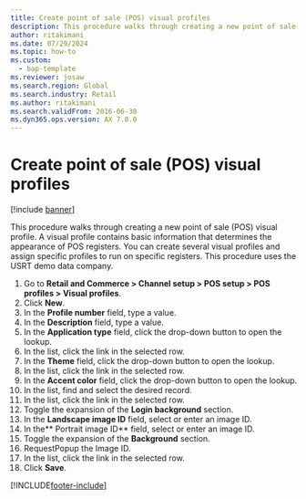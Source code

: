 ```yaml
--- 
title: Create point of sale (POS) visual profiles
description: This procedure walks through creating a new point of sale (POS) visual profile. 
author: ritakimani
ms.date: 07/29/2024
ms.topic: how-to 
ms.custom: 
  - bap-template
ms.reviewer: josaw
ms.search.region: Global
ms.search.industry: Retail
ms.author: ritakimani
ms.search.validFrom: 2016-06-30 
ms.dyn365.ops.version: AX 7.0.0 
---
```

# Create point of sale (POS) visual profiles

[!include [banner](../includes/banner.md)]

This procedure walks through creating a new point of sale (POS) visual profile. A visual profile contains basic information that determines the appearance of POS registers. You can create several visual profiles and assign specific profiles to run on specific registers. This procedure uses the USRT demo data company.

1. Go to **Retail and Commerce > Channel setup > POS setup > POS profiles > Visual profiles**.
2. Click **New**.
3. In the **Profile number** field, type a value.
4. In the **Description** field, type a value.
5. In the **Application type** field, click the drop-down button to open the lookup.
6. In the list, click the link in the selected row.
7. In the **Theme** field, click the drop-down button to open the lookup.
8. In the list, click the link in the selected row.
9. In the **Accent color** field, click the drop-down button to open the lookup.
10. In the list, find and select the desired record.
11. In the list, click the link in the selected row.
12. Toggle the expansion of the **Login background** section.
13. In the **Landscape image ID** field, select or enter an image ID.
14. In the** Portrait image ID** field, select or enter an image ID.
15. Toggle the expansion of the **Background** section.
16. RequestPopup the Image ID.
17. In the list, click the link in the selected row.
18. Click **Save**.



[!INCLUDE[footer-include](../../includes/footer-banner.md)]

